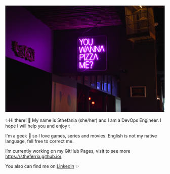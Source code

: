 ![banner](https://github.com/stheferrix/stheferrix/blob/main/pexels-travel-sourced.jpg)

✨Hi there! 👋 My name is Sthefania (she/her) and I am a DevOps Engineer. I hope I will help you and enjoy t

I'm a geek 🖖 so I love games, series and movies. English is not my native language, fell free to correct me.

I’m currently working on my GitHub Pages, visit to see more https://stheferrix.github.io/

You also can find me on [Linkedin](https://www.linkedin.com/in/sthefaniaferri/)
✨
